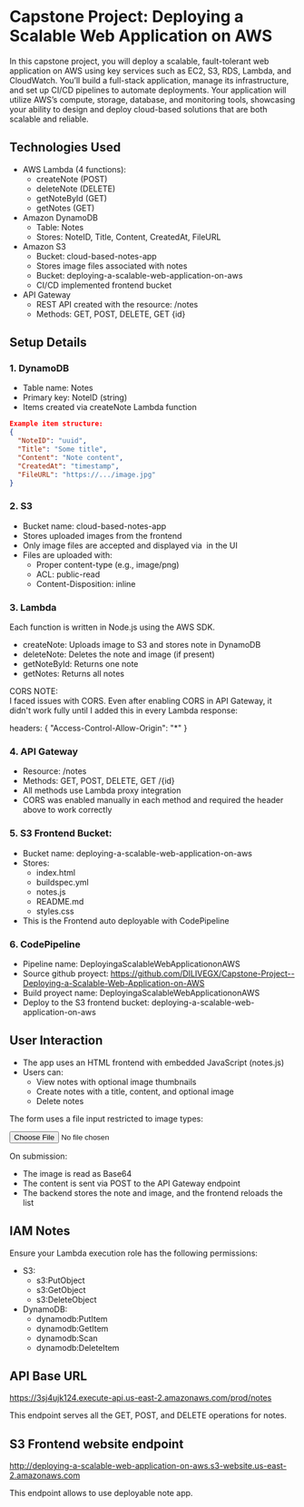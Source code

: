 # Capstone Project: Deploying a Scalable Web Application on AWS

In this capstone project, you will deploy a scalable, fault-tolerant web application on AWS using key services such as EC2, S3, RDS, Lambda, and CloudWatch. You’ll build a full-stack application, manage its infrastructure, and set up CI/CD pipelines to automate deployments. Your application will utilize AWS’s compute, storage, database, and monitoring tools, showcasing your ability to design and deploy cloud-based solutions that are both scalable and reliable.

## Technologies Used

- AWS Lambda (4 functions):
  - createNote (POST)
  - deleteNote (DELETE)
  - getNoteById (GET)
  - getNotes (GET)
- Amazon DynamoDB
  - Table: Notes
  - Stores: NoteID, Title, Content, CreatedAt, FileURL
- Amazon S3
  - Bucket: cloud-based-notes-app
  - Stores image files associated with notes
  - Bucket: deploying-a-scalable-web-application-on-aws
  - CI/CD implemented frontend bucket
- API Gateway
  - REST API created with the resource: /notes
  - Methods: GET, POST, DELETE, GET {id}

## Setup Details

### 1. DynamoDB

- Table name: Notes
- Primary key: NoteID (string)
- Items created via createNote Lambda function

```json
Example item structure:
{
  "NoteID": "uuid",
  "Title": "Some title",
  "Content": "Note content",
  "CreatedAt": "timestamp",
  "FileURL": "https://.../image.jpg"
}
```

### 2. S3

- Bucket name: cloud-based-notes-app
- Stores uploaded images from the frontend
- Only image files are accepted and displayed via <img> in the UI
- Files are uploaded with:
  - Proper content-type (e.g., image/png)
  - ACL: public-read
  - Content-Disposition: inline

### 3. Lambda

Each function is written in Node.js using the AWS SDK.

- createNote: Uploads image to S3 and stores note in DynamoDB
- deleteNote: Deletes the note and image (if present)
- getNoteById: Returns one note
- getNotes: Returns all notes

CORS NOTE:  
I faced issues with CORS. Even after enabling CORS in API Gateway, it didn't work fully until I added this in every Lambda response:

headers: {
  "Access-Control-Allow-Origin": "*"
}

### 4. API Gateway

- Resource: /notes
- Methods: GET, POST, DELETE, GET /{id}
- All methods use Lambda proxy integration
- CORS was enabled manually in each method and required the header above to work correctly

### 5. S3 Frontend Bucket:

- Bucket name: deploying-a-scalable-web-application-on-aws  
- Stores:
  - index.html
  - buildspec.yml
  - notes.js
  - README.md
  - styles.css
- This is the Frontend auto deployable with CodePipeline

### 6. CodePipeline

- Pipeline name: DeployingaScalableWebApplicationonAWS
- Source github proyect: https://github.com/DILIVEGX/Capstone-Project--Deploying-a-Scalable-Web-Application-on-AWS
- Build proyect name: DeployingaScalableWebApplicationonAWS
- Deploy to the S3 frontend bucket: deploying-a-scalable-web-application-on-aws

## User Interaction

- The app uses an HTML frontend with embedded JavaScript (notes.js)
- Users can:
  - View notes with optional image thumbnails
  - Create notes with a title, content, and optional image
  - Delete notes

The form uses a file input restricted to image types:

<input type="file" id="file" accept="image/*" />

On submission:
- The image is read as Base64
- The content is sent via POST to the API Gateway endpoint
- The backend stores the note and image, and the frontend reloads the list

## IAM Notes

Ensure your Lambda execution role has the following permissions:

- S3:
  - s3:PutObject
  - s3:GetObject
  - s3:DeleteObject
- DynamoDB:
  - dynamodb:PutItem
  - dynamodb:GetItem
  - dynamodb:Scan
  - dynamodb:DeleteItem

## API Base URL

https://3sj4ujk124.execute-api.us-east-2.amazonaws.com/prod/notes

This endpoint serves all the GET, POST, and DELETE operations for notes.

## S3 Frontend website endpoint

http://deploying-a-scalable-web-application-on-aws.s3-website.us-east-2.amazonaws.com 

This endpoint allows to use deployable note app.

